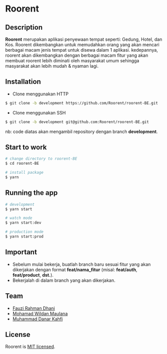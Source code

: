 <p align="center">
  <h1> Roorent </h1>
</p>

## Description

<b>Roorent</b> merupakan aplikasi penyewaan tempat seperti: Gedung, Hotel, dan Kos. Roorent dikembangkan untuk memudahkan orang yang akan mencari berbagai macam jenis tempat untuk disewa dalam 1 aplikasi. kedepannya, roorent akan dikembangkan dengan berbagai macam fitur yang akan membuat roorent lebih diminati oleh masyarakat umum sehingga masyarakat akan lebih mudah & nyaman lagi.

## Installation

- Clone menggunakan HTTP
```bash
$ git clone -b development https://github.com/Roorent/roorent-BE.git
```
- Clone menggunakan SSH
```bash
$ git clone -b development git@github.com:Roorent/roorent-BE.git
```

nb: code diatas akan mengambil repository dengan branch <b>development</b>.

## Start to work
```bash
# change directory to roorent-BE
$ cd roorent-BE

# install package
$ yarn
```

## Running the app

```bash
# development
$ yarn start

# watch mode
$ yarn start:dev

# production mode
$ yarn start:prod
```

## Important

- Sebelum mulai bekerja, buatlah branch baru sesuai fitur yang akan dikerjakan dengan format <b>feat/nama_fitur</b>  (misal: <b>feat/auth</b>, <b>feat/product</b>, <b>dst.</b>).
- Bekerjalah di dalam branch yang akan dikerjakan.

## Team

- [Fauzi Rahman Dhani](https://github.com/Fauzi0309)
- [Mohamad Wildan Maulana](https://github.com/maulanadata)
- [Muhammad Danar Kahfi](https://github.com/DanarKahfi)

## License

Roorent is [MIT licensed](LICENSE).
  
